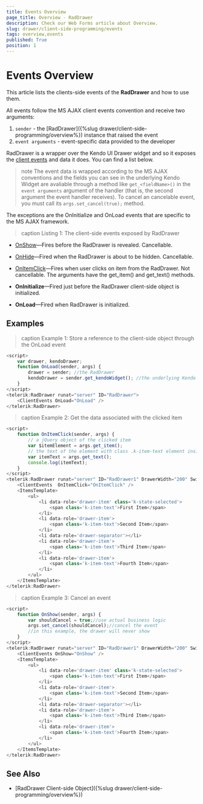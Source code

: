 ```yaml
---
title: Events Overview
page_title: Overview - RadDrawer
description: Check our Web Forms article about Overview.
slug: drawer/client-side-programming/events
tags: overview,events
published: True
position: 1
---
```


# Events Overview

This article lists the clients-side events of the **RadDrawer** and how to use them.

All events follow the MS AJAX client events convention and receive two arguments:

1. `sender` - the [RadDrawer]({%slug drawer/client-side-programming/overview%}) instance that raised the event
1. `event arguments` - event-specific data provided to the developer

RadDrawer is a wrapper over the Kendo UI Drawer widget and so it exposes the [client events](https://docs.telerik.com/kendo-ui/api/javascript/ui/drawer#events) and data it does. You can find a list below.

>note The event data is wrapped according to the MS AJAX conventions and the fields you can see in the underlying Kendo Widget are avaliable through a method like `get_<fieldName>()` in the `event arguments` argument of the handler (that is, the second argument the event handler receives). To cancel an cancelable event, you must call its `args.set_cancel(true);` method.

The exceptions are the OnInitialize and OnLoad events that are specific to the MS AJAX framework.

>caption Listing 1: The client-side events exposed by RadDrawer

  
* [OnShow](https://docs.telerik.com/kendo-ui/api/javascript/ui/drawer/events/show)—Fires before the RadDrawer is revealed. Cancellable.
  
* [OnHide](https://docs.telerik.com/kendo-ui/api/javascript/ui/drawer/events/hide)—Fired when the RadDrawer is about to be hidden. Cancellable. 

* [OnItemClick](https://docs.telerik.com/kendo-ui/api/javascript/ui/drawer/events/itemclick)—Fires when user clicks on item from the RadDrawer. Not cancellable. The arguments have the get_item() and get_text() methods.

* **OnInitialize**—Fired just before the RadDrawer client-side object is initialized.

* **OnLoad**—Fired when RadDrawer is initialized.

## Examples

>caption Example 1: Store a reference to the client-side object through the OnLoad event

````JavaScript
<script>
	var drawer, kendoDrawer;
	function OnLoad(sender, args) {
		drawer = sender; //the RadDrawer
		kendoDrawer = sender.get_kendoWidget(); //the underlying Kendo Drawer
	}
</script>
<telerik:RadDrawer runat="server" ID="RadDrawer">
    <ClientEvents OnLoad="OnLoad" />
</telerik:RadDrawer>
````

>caption Example 2: Get the data associated with the clicked item

````JavaScript
<script>
	function OnItemClick(sender, args) {
		// a jQuery object of the clicked item 
		var $itemElement = args.get_item();
		// the text of the element with class .k-item-text element inside the clicked item
		var itemText = args.get_text();
		console.log(itemText);
	}
</script>
<telerik:RadDrawer runat="server" ID="RadDrawer1" DrawerWidth="200" SwipeToOpen="true">
	<ClientEvents  OnItemClick="OnItemClick" />
    <ItemsTemplate>
        <ul> 
            <li data-role='drawer-item' class='k-state-selected'>
                <span class='k-item-text'>First Item</span>
            </li> 
            <li data-role='drawer-item'>
                <span class='k-item-text'>Second Item</span>
            </li> 
            <li data-role='drawer-separator'></li> 
            <li data-role='drawer-item'>
                <span class='k-item-text'>Third Item</span>
            </li> 
            <li data-role='drawer-item'>
                <span class='k-item-text'>Fourth Item</span>
            </li> 
        </ul>
    </ItemsTemplate>
</telerik:RadDrawer>

````

>caption Example 3: Cancel an event

````JavaScript
<script>
	function OnShow(sender, args) {
		var shouldCancel = true;//use actual business logic
		args.set_cancel(shouldCancel);//cancel the event
		//in this example, the drawer will never show
	}
</script>
<telerik:RadDrawer runat="server" ID="RadDrawer1" DrawerWidth="200" SwipeToOpen="true">
    <ClientEvents OnShow="OnShow" />
    <ItemsTemplate>
        <ul> 
            <li data-role='drawer-item' class='k-state-selected'>
                <span class='k-item-text'>First Item</span>
            </li> 
            <li data-role='drawer-item'>
                <span class='k-item-text'>Second Item</span>
            </li> 
            <li data-role='drawer-separator'></li> 
            <li data-role='drawer-item'>
                <span class='k-item-text'>Third Item</span>
            </li> 
            <li data-role='drawer-item'>
                <span class='k-item-text'>Fourth Item</span>
            </li> 
        </ul>
    </ItemsTemplate>
</telerik:RadDrawer>
````


## See Also

* [RadDrawer Client-side Object]({%slug drawer/client-side-programming/overview%})

